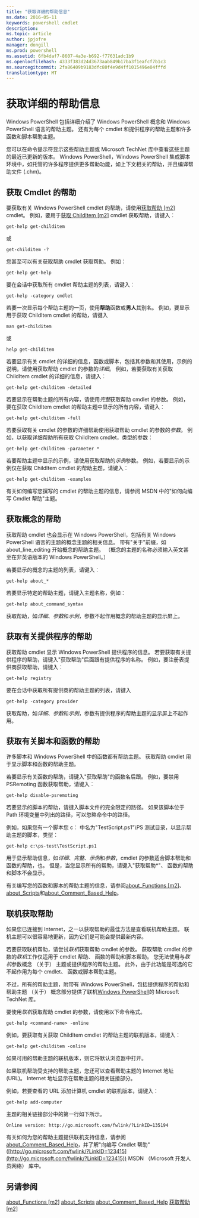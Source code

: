 ```yaml
---
title: "获取详细的帮助信息"
ms.date: 2016-05-11
keywords: powershell cmdlet
description: 
ms.topic: article
author: jpjofre
manager: dongill
ms.prod: powershell
ms.assetid: 6fb4daf7-8607-4a3e-b692-f77631adc1b9
ms.openlocfilehash: 4333f383d24d3673aab849b17ba3f1eafcf7b1c3
ms.sourcegitcommit: 2fa86409b9183dfc80f4e9d4ff1015496e04fffd
translationtype: MT
---
```

# 获取详细的帮助信息
Windows PowerShell 包括详细介绍了 Windows PowerShell 概念和 Windows PowerShell 语言的帮助主题。 还有为每个 cmdlet 和提供程序的帮助主题和许多函数和脚本帮助主题。

您可以在命令提示符显示这些帮助主题或 Microsoft TechNet 库中查看这些主题的最近已更新的版本。 Windows PowerShell，Windows PowerShell 集成脚本环境中，如托管的许多程序提供更多帮助功能，如上下文相关的帮助，并且编译帮助文件 (.chm)。

## 获取 Cmdlet 的帮助
要获取有关 Windows PowerShell cmdlet 的帮助，请使用[获取帮助 [m2]](https://technet.microsoft.com/en-us/library/2d7fe1b4-0025-4580-a911-d81922dd6cd2) cmdlet。 例如，要用于[获取 ChildItem [m2]](https://technet.microsoft.com/en-us/library/4b270d63-c995-45b8-b5b4-3f8887efbfcc) cmdlet 获取帮助，请键入︰

```
get-help get-childitem
```

或

```
get-childitem -?
```

您甚至可以有关获取帮助 cmdlet 获取帮助。 例如︰

```
get-help get-help
```

要在会话中获取所有 cmdlet 帮助主题的列表，请键入︰

```
get-help -category cmdlet
```

若要一次显示每个帮助主题的一页，使用**帮助**函数或**男人**其别名。 例如，要显示用于获取 ChildItem cmdlet 的帮助，请键入

```
man get-childitem
```

或

```
help get-childitem
```

若要显示有关 cmdlet 的详细的信息，函数或脚本，包括其参数和其使用，示例的说明，请使用获取帮助 cmdlet 的参数的*详细*。 例如，若要获取有关获取 ChildItem cmdlet 的详细的信息，请键入︰

```
get-help get-childitem -detailed
```

若要显示在帮助主题的所有内容，请使用*完整*获取帮助 cmdlet 的参数。 例如，要在获取 ChildItem cmdlet 的帮助主题中显示的所有内容，请键入︰

```
get-help get-childitem -full
```

若要获取有关 cmdlet 的参数的详细帮助使用获取帮助 cmdlet 的参数的*参数*。 例如，以获取详细帮助所有获取 ChildItem cmdlet，类型的参数︰

```
get-help get-childitem -parameter *
```

若要帮助主题中显示的示例，请使用获取帮助的*示例*参数。 例如，若要显示的示例仅在获取 ChildItem cmdlet 的帮助主题，请键入︰

```
get-help get-childitem -examples
```

有关如何编写您撰写的 cmdlet 的帮助主题的信息，请参阅 MSDN 中的"如何向编写 Cmdlet 帮助"主题。

## 获取概念的帮助
获取帮助 cmdlet 也会显示在 Windows PowerShell，包括有关 Windows PowerShell 语言的主题的概念主题的相关信息。 带有"关于"前缀，如 about_line_editing 开始概念的帮助主题。 （概念的主题的名称必须输入英文甚至在非英语版本的 Windows PowerShell。）

若要显示的概念的主题的列表，请键入︰

```
get-help about_*
```

若要显示特定的帮助主题，请键入主题名称，例如︰

```
get-help about_command_syntax
```

获取帮助，如*详细*、*参数*和*示例*，参数不起作用概念的帮助主题的显示屏上。

## 获取有关提供程序的帮助
获取帮助 cmdlet 显示 Windows PowerShell 提供程序的信息。 若要获取有关提供程序的帮助，请键入"获取帮助"后面跟有提供程序的名称。 例如，要注册表提供商获取帮助，请键入︰

```
get-help registry
```

要在会话中获取所有提供商的帮助主题的列表，请键入

```
get-help -category provider
```

获取帮助，如*详细*、*参数*和*示例*，参数有提供程序的帮助主题的显示屏上不起作用。

## 获取有关脚本和函数的帮助
许多脚本和 Windows PowerShell 中的函数都有帮助主题。 获取帮助 cmdlet 用于显示脚本和函数的帮助主题。

若要显示有关函数的帮助，请键入"获取帮助"的函数名后跟。 例如，要禁用 PSRemoting 函数获取帮助，请键入︰

```
get-help disable-psremoting
```

若要显示的脚本的帮助，请键入脚本文件的完全限定的路径。 如果该脚本位于 Path 环境变量中列出的路径，可以忽略命令中的路径。

例如，如果您有一个脚本您 c︰ 中名为"TestScript.ps1"\\PS 测试目录，以显示帮助主题的脚本，类型︰

```
get-help c:\ps-test\TestScript.ps1
```

用于显示帮助信息，如*详细*、*完整*、*示例*和*参数*，cmdlet 的参数适合脚本帮助和函数的帮助，也。 但是，当您显示所有的帮助，请键入"获取帮助\*"、 函数的帮助和脚本不会显示。

有关编写您的函数和脚本的帮助主题的信息，请参阅[about_Functions [m2]](https://technet.microsoft.com/en-us/library/61d40692-5300-4de9-a9b5-bae31815e105)、 [about_Scripts](https://technet.microsoft.com/en-us/library/7dc08334-dcfe-450b-b949-0554855623af)和[about_Comment_Based_Help](https://technet.microsoft.com/en-us/library/99a81ccc-21a0-49ec-a1b3-9efe2b4c0bbf)。

## 联机获取帮助
如果您已连接到 Internet，之一以获取帮助的最佳方法是查看联机帮助主题。 联机主题可以很容易地更新，因为它们是可能会提供最新内容。

若要获取联机帮助，请尝试*联机*获取帮助 cmdlet 的参数。 获取帮助 cmdlet 的参数的*联机*工作仅适用于 cmdlet 帮助、 函数的帮助和脚本帮助。 您无法使用与*联机*参数概念 （关于） 主题或提供程序的帮助主题。 此外，由于此功能是可选的它不起作用为每个 cmdlet、 函数或脚本帮助主题。

不过，所有的帮助主题，附带有 Windows PowerShell，包括提供程序的帮助和帮助主题 （关于） 概念部分提供了联机[Windows PowerShell](http://go.microsoft.com/fwlink/?LinkID=107116)的 Microsoft TechNet 库。

要使用*联机*获取帮助 cmdlet 的参数，请使用以下命令格式。

```
get-help <command-name> -online
```

例如，要获取有关获取 ChildItem cmdlet 的帮助主题的联机版本，请键入︰

```
get-help get-childitem -online
```

如果可用的帮助主题的联机版本，则它将默认浏览器中打开。

如果联机帮助受支持的帮助主题，您还可以查看帮助主题的 Internet 地址 (URL)。 Internet 地址显示在帮助主题的相关链接部分。

例如，若要查看的 URL 添加计算机 cmdlet 的联机版本，请键入︰

```
get-help add-computer
```

主题的相关链接部分中的第一行如下所示。

```
Online version: http://go.microsoft.com/fwlink/?LinkID=135194
```

有关如何为您的帮助主题提供联机支持信息，请参阅[about_Comment_Based_Help](https://technet.microsoft.com/en-us/library/99a81ccc-21a0-49ec-a1b3-9efe2b4c0bbf)，并了解"向编写 Cmdlet 帮助"([http://go.microsoft.com/fwlink/?LinkID=123415](http://go.microsoft.com/fwlink/?LinkID=123415)) MSDN （Microsoft 开发人员网络） 库中。

## 另请参阅
[about_Functions [m2]](https://technet.microsoft.com/en-us/library/61d40692-5300-4de9-a9b5-bae31815e105)
[about_Scripts](https://technet.microsoft.com/en-us/library/7dc08334-dcfe-450b-b949-0554855623af)
[about_Comment_Based_Help](https://technet.microsoft.com/en-us/library/99a81ccc-21a0-49ec-a1b3-9efe2b4c0bbf)
[获取帮助 [m2]](https://technet.microsoft.com/en-us/library/2d7fe1b4-0025-4580-a911-d81922dd6cd2)

